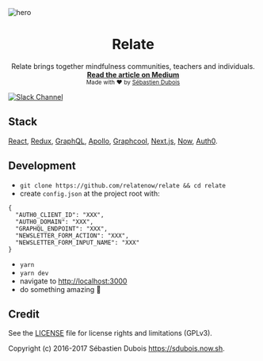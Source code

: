 <img src="https://github.com/RelateNow/art/blob/master/assets/hero.png" alt="hero" align="center" />

<br />

<div align="center">
  <h1>Relate</h1>
  Relate brings together mindfulness communities, teachers and individuals.
  <br />
  <strong>
    <a href="https://medium.com/@sedubois/the-way-we-relate-the-world-we-create-2d8f79300b7f">
      Read the article on Medium
    </a>
  </strong>
  <br />
  <sub>Made with ❤︎ by <a href="https://sdubois.now.sh">Sébastien Dubois</a></sub>
</div>

[![Slack Channel](https://relate-slack.now.sh/badge.svg)](https://relate-slack.now.sh)

## Stack

<a href="https://facebook.github.io/react/">React</a>,
 <a href="http://redux.js.org/">Redux</a>,
 <a href="http://graphql.org/">GraphQL</a>,
 <a href="http://dev.apollodata.com/">Apollo</a>,
 <a href="https://www.graph.cool/">Graphcool</a>,
 <a href="https://zeit.co/blog/next">Next.js</a>,
 <a href="https://zeit.co/now">Now</a>,
 <a href="https://auth0.com/">Auth0</a>.

## Development

- `git clone https://github.com/relatenow/relate && cd relate`
- create `config.json` at the project root with:
```
{
  "AUTH0_CLIENT_ID": "XXX",
  "AUTH0_DOMAIN": "XXX",
  "GRAPHQL_ENDPOINT": "XXX",
  "NEWSLETTER_FORM_ACTION": "XXX",
  "NEWSLETTER_FORM_INPUT_NAME": "XXX"
}
```
- `yarn`
- `yarn dev`
- navigate to [http://localhost:3000](http://localhost:3000)
- do something amazing :tada:

## Credit

See the [LICENSE](LICENSE) file for license rights and limitations (GPLv3).

Copyright (c) 2016-2017 Sébastien Dubois <https://sdubois.now.sh>.

